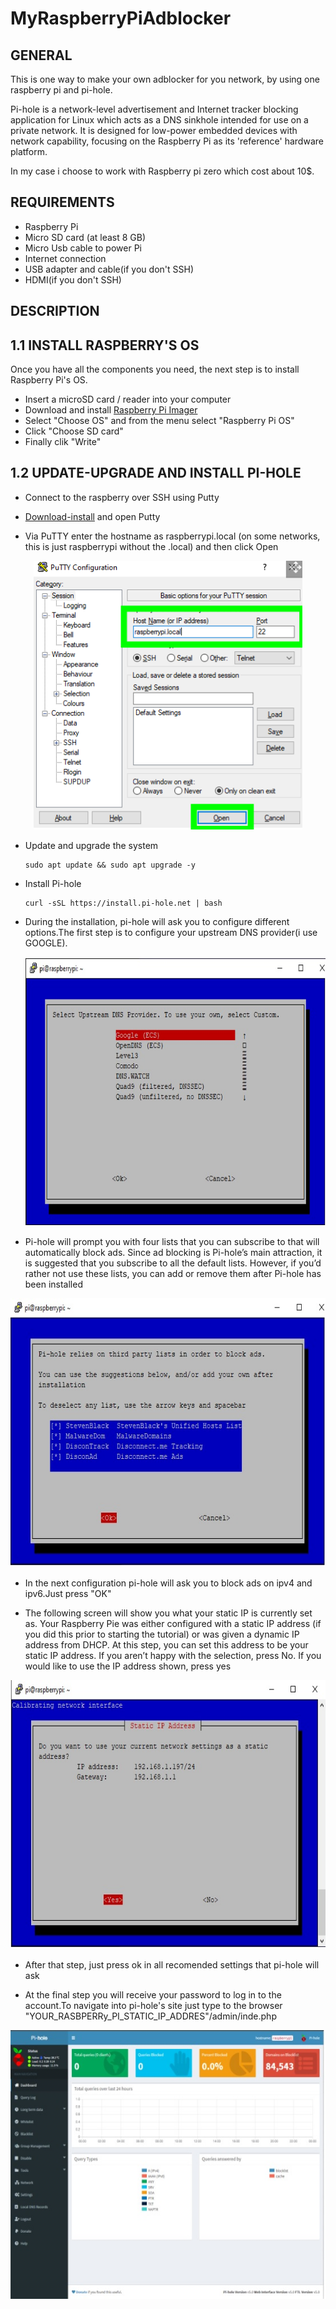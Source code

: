 # MyRaspberryPiAdblocker

## GENERAL
 This is one way to make your own adblocker for you network, by using one raspberry pi and pi-hole.
 
 Pi-hole is a network-level advertisement and Internet tracker blocking application for Linux which acts as a DNS sinkhole intended for use on a private network. It is designed for low-power embedded devices with network capability, focusing on the Raspberry Pi as its 'reference' hardware platform.
 
 In my case i choose to work with Raspberry pi zero which cost about 10$.
 
 ## REQUIREMENTS
 
 * Raspberry Pi
 * Micro SD card (at least 8 GB)
 * Micro Usb cable to power Pi
 * Internet connection
 * USB adapter and cable(if you don't SSH)
 * HDMI(if you don't SSH)
 
 
 ## DESCRIPTION 
 
  ## 1.1 INSTALL RASPBERRY'S  OS  
  Once you have all the components you need, the next step is to install Raspberry Pi's OS.
  * Insert a microSD card / reader into your computer
  * Download and install [Raspberry Pi Imager](https://www.raspberrypi.com/software/) 
  * Select "Choose OS" and from the menu select "Raspberry Pi OS"
  * Click "Choose SD card" 
  * Finally clik "Write"

  ## 1.2 UPDATE-UPGRADE AND INSTALL PI-HOLE
  * Connect to the raspberry over SSH using Putty
    
  * [Download-install](https://www.chiark.greenend.org.uk/~sgtatham/putty/) and open Putty
  * Via PuTTY enter the hostname as raspberrypi.local (on some networks, this is just raspberrypi without the .local) and then click Open
 <p align="center">
 <img width="430" height="430" src="https://github.com/TheodoreGisis/MyRaspberryPiAdblocker/blob/main/pihole/Putty.png" >
 </p>
  
  
  
  
  
  
  
   * Update and upgrade the system 
   
         sudo apt update && sudo apt upgrade -y
       
   * Install Pi-hole 
   
         curl -sSL https://install.pi-hole.net | bash
         
   * During the installation, pi-hole will ask you to configure different options.The first step is to configure your upstream DNS provider(i use GOOGLE).
    <p align="center">
    <img width="560" height="430" src="https://github.com/TheodoreGisis/MyRaspberryPiAdblocker/blob/main/pihole/DNS.jpg" >
    </p>
    
    
   * Pi-hole will prompt you with four lists that you can subscribe to that will automatically block ads. Since ad blocking is Pi-hole’s main attraction, it is              suggested that you subscribe to all the default lists. However, if you’d rather not use these lists, you can add or remove them after Pi-hole has been installed
    
    
   <p align="center">
   <img width="550" height="430" src="https://github.com/TheodoreGisis/MyRaspberryPiAdblocker/blob/main/pihole/BLOCK-ADS.jpg" >
   </p>

   * In the next configuration pi-hole will ask you to block ads on ipv4 and ipv6.Just press "OK" 
   
   * The following screen will show you what your static IP is currently set as. Your Raspberry Pie was either configured with a static IP address (if you did this prior to starting the tutorial) or was given a dynamic IP address from DHCP. At this step, you can set this address to be your static IP address. If you aren’t happy with the selection, press No. If you would like to use the IP address shown, press yes


   <p align="center">
   <img width="550" height="430" src="https://github.com/TheodoreGisis/MyRaspberryPiAdblocker/blob/main/pihole/Static.jpg" >
   </p>
   
   * After that step, just press ok in all recomended settings that pi-hole will ask
   
   * At the final step you will receive your password to log in to the account.To navigate into pi-hole's site just type to the browser "YOUR_RASBPERRy_PI_STATIC_IP_ADDRES"/admin/inde.php

   <p align="center">
   <img width="550" height="430" src="https://github.com/TheodoreGisis/MyRaspberryPiAdblocker/blob/main/pihole/pi-hole-site.jpg" >
   </p>
